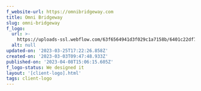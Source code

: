```yaml
---
f_website-url: https://omnibridgeway.com
title: Omni Bridgeway
slug: omni-bridgeway
f_logo:
  url: >-
    https://uploads-ssl.webflow.com/63f6564941d3f029c1a7158b/6401c22df7f8fcb35a474793_OmniBridgeway.png
  alt: null
updated-on: '2023-03-25T17:22:26.858Z'
created-on: '2023-03-03T09:47:48.933Z'
published-on: '2023-04-08T15:06:15.605Z'
f_logo-status: We designed it
layout: '[client-logo].html'
tags: client-logo
---
```



